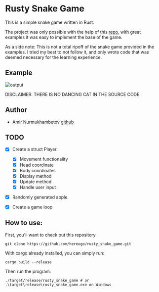 # Rusty Snake Game

This is a simple snake game written in Rust.

The project was only possible with the help of this [repo](https://github.com/redox-os/games), with great examples
it was easy to implement the base of the game. 

As a side note: This is not a total ripoff of the snake game provided in the examples. I tried my best to not follow it, 
and only wrote code that was deemed necessary for the learning experience.

## Example

![output](https://github.com/Hereugo/rusty_snake_game/assets/60090566/f2eecdb1-c267-4202-b20f-e5a74b91c702)

DISCLAIMER: THERE IS NO DANCING CAT IN THE SOURCE CODE

## Author

- Amir Nurmukhambetov [github](https://github.com/Hereugo) 

## TODO

- [x] Create a struct Player. 
  - [x] Movement functionality
  - [x] Head coordinate
  - [x] Body coordinates
  - [x] Display method
  - [x] Update method
  - [x] Handle user input
- [x] Randomly generated apple. 
- [x] Create a game loop


## How to use:

First, you'll want to check out this repository

```shell
git clone https://github.com/hereugo/rusty_snake_game.git
```

With cargo already installed, you can simply run:

```shell
cargo build --release
```

Then run the program:

```shell
./target/release/rusty_snake_game # or .\target\release\rusty_snake_game.exe on Windows
```
